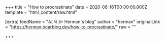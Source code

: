 
+++
title = "How to procrastinate"
date = 2020-06-16T00:00:00.000Z
template = "html_content/raw.html"

[extra]
feedName = "ᕕ( ᐛ )ᕗ Herman's blog"
author = "herman"
originalLink = "https://herman.bearblog.dev/how-to-procrastinate/"
raw = ""

+++


